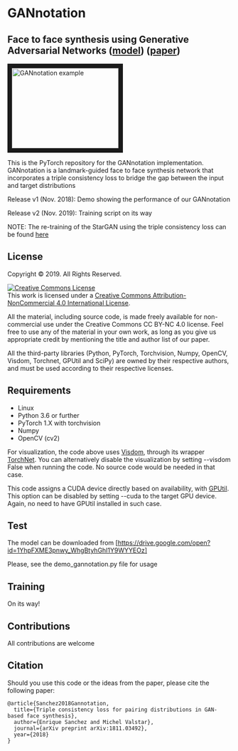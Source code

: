 # GANnotation
## Face to face synthesis using Generative Adversarial Networks ([model](https://drive.google.com/open?id=1YhpFXME3pnwy_WhgBtyhGhI1Y9WYYEOz)) ([paper](https://arxiv.org/pdf/1811.03492.pdf))

<a href="https://www.youtube.com/watch?v=-8r7zexg4yg
" target="_blank"><img src="https://esanchezlozano.github.io/files/test_gannotation.gif" 
alt="GANnotation example" width="240" height="180" border="10" /></a>

This is the PyTorch repository for the GANnotation implementation. GANnotation is a landmark-guided face to face synthesis network that incorporates a triple consistency loss to bridge the gap between the input and target distributions

Release v1 (Nov. 2018): Demo showing the performance of our GANnotation

Release v2 (Nov. 2019): Training script on its way

NOTE: The re-training of the StarGAN using the triple consistency loss can be found [here](https://github.com/ESanchezLozano/stargan)


## License

Copyright © 2019. All Rights Reserved.

<a rel="license" href="http://creativecommons.org/licenses/by-nc/4.0/"><img alt="Creative Commons License" style="border-width:0" src="https://i.creativecommons.org/l/by-nc/4.0/88x31.png" /></a><br />This work is licensed under a <a rel="license" href="http://creativecommons.org/licenses/by-nc/4.0/">Creative Commons Attribution-NonCommercial 4.0 International License</a>.

All the material, including source code, is made freely available for non-commercial use under the Creative Commons CC BY-NC 4.0 license. Feel free to use any of the material in your own work, as long as you give us appropriate credit by mentioning the title and author list of our paper.

All the third-party libraries (Python, PyTorch, Torchvision, Numpy, OpenCV, Visdom, Torchnet, GPUtil and SciPy) are owned by their respective authors, and must be used according to their respective licenses. 

## Requirements
* Linux
* Python 3.6 or further 
* PyTorch 1.X with torchvision
* Numpy
* OpenCV (cv2)

For visualization, the code above uses [Visdom](https://github.com/facebookresearch/visdom), through its wrapper [TorchNet](https://github.com/pytorch/tnt). You can alternatively disable the visualization by setting --visdom False when running the code. No source code would be needed in that case. 

This code assigns a CUDA device directly based on availability, with [GPUtil](https://github.com/anderskm/gputil). This option can be disabled by setting --cuda to the target GPU device. Again, no need to have GPUtil installed in such case.

## Test

The model can be downloaded from [https://drive.google.com/open?id=1YhpFXME3pnwy_WhgBtyhGhI1Y9WYYEOz]

Please, see the demo_gannotation.py file for usage

## Training

On its way!


## Contributions

All contributions are welcome

## Citation

Should you use this code or the ideas from the paper, please cite the following paper:

```
@article{Sanchez2018Gannotation,
  title={Triple consistency loss for pairing distributions in GAN-based face synthesis},
  author={Enrique Sanchez and Michel Valstar},
  journal={arXiv preprint arXiv:1811.03492},
  year={2018}
}
```
